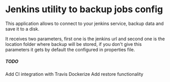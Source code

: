 # Jenkins utility to backup jobs config

This application allows to connect to your jenkins service, backup data and save it to a disk.

It receives two parameters, first one is the jenkins url and second one is the location folder where backup will be stored, if you don't give this parameters it gets by default the configured in properties file.

##### TODO 

Add CI integration with Travis
Dockerize
Add restore functionality
